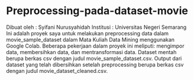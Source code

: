 # Preprocessing-pada-dataset-movie
Dibuat oleh : Syifani Nurusyahidah
Institusi : Universitas Negeri Semarang
Ini adalah proyek saya untuk melakukan preprocessing data dalam movie_sample_dataset dalam Mata Kuliah Data Mining menggunakan Google Colab. Beberapa pekerjaan dalam proyek ini meliputi: mengimpor data, membersihkan data, dan mentransformasi data.
Dataset mentah berupa berkas csv dengan judul movie_sample_dataset.csv.
Output dari dataset yang telah dibersihkan setelah preprocessing berupa berkas csv dengan judul movie_dataset_cleaned.csv.
